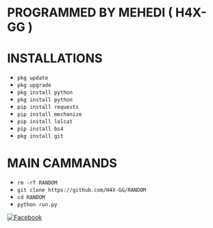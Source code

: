 # PROGRAMMED BY MEHEDI ( H4X-GG )

# INSTALLATIONS

- `pkg update`
- `pkg upgrade`
- `pkg install python`
- `pkg install python`
- `pip install requests`
- `pip install mechanize`
- `pip install lolcat`
- `pip install bs4`
- `pkg install git`

# MAIN CAMMANDS

- `rm -rf RANDOM`
- `git clone https://github.com/H4X-GG/RANDOM`
- `cd RANDOM`
- `python run.py`

[![Facebook](https://raw.githubusercontent.com/rahuldkjain/github-profile-readme-generator/master/src/images/icons/Social/facebook.svg)](https://www.facebook.com/theorygg1)
